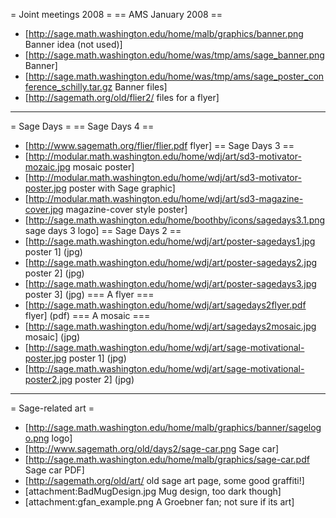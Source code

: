 = Joint meetings 2008 =
== AMS January 2008 ==
 * [http://sage.math.washington.edu/home/malb/graphics/banner.png Banner idea (not used)]
 * [http://sage.math.washington.edu/home/was/tmp/ams/sage_banner.png Banner]
 * [http://sage.math.washington.edu/home/was/tmp/ams/sage_poster_conference_schilly.tar.gz Banner files]
 * [http://sagemath.org/old/flier2/ files for a flyer]
----
= Sage Days =
== Sage Days 4 ==
 * [http://www.sagemath.org/flier/flier.pdf flyer]
== Sage Days 3 ==
 * [http://modular.math.washington.edu/home/wdj/art/sd3-motivator-mozaic.jpg mosaic poster]
 * [http://modular.math.washington.edu/home/wdj/art/sd3-motivator-poster.jpg poster with Sage graphic]
 * [http://modular.math.washington.edu/home/wdj/art/sd3-magazine-cover.jpg magazine-cover style poster]
 * [http://sage.math.washington.edu/home/boothby/icons/sagedays3.1.png sage days 3 logo]
== Sage Days 2 ==
 * [http://sage.math.washington.edu/home/wdj/art/poster-sagedays1.jpg poster 1] (jpg)
 * [http://sage.math.washington.edu/home/wdj/art/poster-sagedays2.jpg poster 2] (jpg)
 * [http://sage.math.washington.edu/home/wdj/art/poster-sagedays3.jpg poster 3] (jpg)
=== A flyer ===
 * [http://sage.math.washington.edu/home/wdj/art/sagedays2flyer.pdf flyer]  (pdf)
=== A mosaic ===
 * [http://sage.math.washington.edu/home/wdj/art/sagedays2mosaic.jpg mosaic] (jpg)
 * [http://sage.math.washington.edu/home/wdj/art/sage-motivational-poster.jpg poster 1] (jpg)
 * [http://sage.math.washington.edu/home/wdj/art/sage-motivational-poster2.jpg poster 2] (jpg)
----
= Sage-related art =
 * [http://sage.math.washington.edu/home/malb/graphics/banner/sagelogo.png logo]
 * [http://www.sagemath.org/old/days2/sage-car.png Sage car]
 * [http://sage.math.washington.edu/home/malb/graphics/sage-car.pdf Sage car PDF]
 * [http://sagemath.org/old/art/ old sage art page, some good graffiti!]
 * [attachment:BadMugDesign.jpg Mug design, too dark though]
 * [attachment:gfan_example.png A Groebner fan; not sure if its art]
